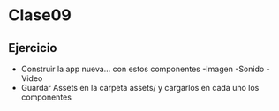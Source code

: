 # Clase09

## Ejercicio
* Construir la app nueva... con estos componentes
 -Imagen
 -Sonido
 -Video
* Guardar Assets en la carpeta assets/<lo que sea> y cargarlos en cada uno
los componentes